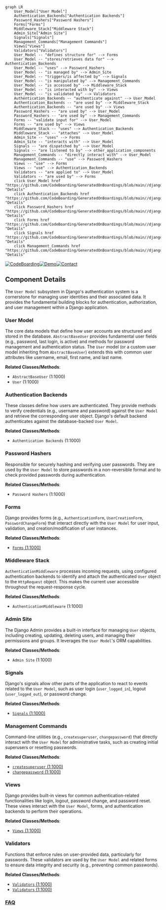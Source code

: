 ```mermaid
graph LR
    User_Model["User Model"]
    Authentication_Backends["Authentication Backends"]
    Password_Hashers["Password Hashers"]
    Forms["Forms"]
    Middleware_Stack["Middleware Stack"]
    Admin_Site["Admin Site"]
    Signals["Signals"]
    Management_Commands["Management Commands"]
    Views["Views"]
    Validators["Validators"]
    User_Model -- "defines structure for" --> Forms
    User_Model -- "stores/retrieves data for" --> Authentication_Backends
    User_Model -- "uses" --> Password_Hashers
    User_Model -- "is managed by" --> Admin_Site
    User_Model -- "triggers/is affected by" --> Signals
    User_Model -- "is manipulated by" --> Management_Commands
    User_Model -- "is accessed by" --> Middleware_Stack
    User_Model -- "is interacted with by" --> Views
    User_Model -- "is validated by" --> Validators
    Authentication_Backends -- "authenticate against" --> User_Model
    Authentication_Backends -- "are used by" --> Middleware_Stack
    Authentication_Backends -- "are used by" --> Views
    Password_Hashers -- "are used by" --> User_Model
    Password_Hashers -- "are used by" --> Management_Commands
    Forms -- "validate input for" --> User_Model
    Forms -- "are used by" --> Views
    Middleware_Stack -- "uses" --> Authentication_Backends
    Middleware_Stack -- "attaches" --> User_Model
    Admin_Site -- "uses" --> Forms
    Admin_Site -- "interacts with" --> User_Model
    Signals -- "are dispatched by" --> User_Model
    Signals -- "are listened to by" --> other_application_components
    Management_Commands -- "directly interact with" --> User_Model
    Management_Commands -- "use" --> Password_Hashers
    Views -- "use" --> Forms
    Views -- "use" --> Authentication_Backends
    Validators -- "are applied to" --> User_Model
    Validators -- "are used by" --> Forms
    click User_Model href "https://github.com/CodeBoarding/GeneratedOnBoardings/blob/main//django/User_Model.md" "Details"
    click Authentication_Backends href "https://github.com/CodeBoarding/GeneratedOnBoardings/blob/main//django/Authentication_Backends.md" "Details"
    click Password_Hashers href "https://github.com/CodeBoarding/GeneratedOnBoardings/blob/main//django/Password_Hashers.md" "Details"
    click Forms href "https://github.com/CodeBoarding/GeneratedOnBoardings/blob/main//django/Forms.md" "Details"
    click Signals href "https://github.com/CodeBoarding/GeneratedOnBoardings/blob/main//django/Signals.md" "Details"
    click Management_Commands href "https://github.com/CodeBoarding/GeneratedOnBoardings/blob/main//django/Management_Commands.md" "Details"
```
[![CodeBoarding](https://img.shields.io/badge/Generated%20by-CodeBoarding-9cf?style=flat-square)](https://github.com/CodeBoarding/GeneratedOnBoardings)[![Demo](https://img.shields.io/badge/Try%20our-Demo-blue?style=flat-square)](https://www.codeboarding.org/demo)[![Contact](https://img.shields.io/badge/Contact%20us%20-%20contact@codeboarding.org-lightgrey?style=flat-square)](mailto:contact@codeboarding.org)

## Component Details

The `User Model` subsystem in Django's authentication system is a cornerstone for managing user identities and their associated data. It provides the fundamental building blocks for authentication, authorization, and user management within a Django application.

### User Model
The core data models that define how user accounts are structured and stored in the database. `AbstractBaseUser` provides fundamental user fields (e.g., password, last login, is active) and methods for password management and authentication status. The `User` model (or a custom user model inheriting from `AbstractBaseUser`) extends this with common user attributes like username, email, first name, and last name.


**Related Classes/Methods**:

- `AbstractBaseUser` (1:1000)
- `User` (1:1000)


### Authentication Backends
These classes define how users are authenticated. They provide methods to verify credentials (e.g., username and password) against the `User Model` and retrieve the corresponding user object. Django's default backend authenticates against the database-backed `User Model`.


**Related Classes/Methods**:

- `Authentication Backends` (1:1000)


### Password Hashers
Responsible for securely hashing and verifying user passwords. They are used by the `User Model` to store passwords in a non-reversible format and to check provided passwords during authentication.


**Related Classes/Methods**:

- `Password Hashers` (1:1000)


### Forms
Django provides forms (e.g., `AuthenticationForm`, `UserCreationForm`, `PasswordChangeForm`) that interact directly with the `User Model` for user input, validation, and creation/modification of user instances.


**Related Classes/Methods**:

- <a href="https://github.com/django/django/blob/master/django/contrib/admin/forms.py#L1-L1000" target="_blank" rel="noopener noreferrer">`Forms` (1:1000)</a>


### Middleware Stack
`AuthenticationMiddleware` processes incoming requests, using configured authentication backends to identify and attach the authenticated `User` object to the `HttpRequest` object. This makes the current user accessible throughout the request-response cycle.


**Related Classes/Methods**:

- `AuthenticationMiddleware` (1:1000)


### Admin Site
The Django Admin provides a built-in interface for managing `User` objects, including creating, updating, deleting users, and managing their permissions and groups. It leverages the `User Model`'s ORM capabilities.


**Related Classes/Methods**:

- `Admin Site` (1:1000)


### Signals
Django's signals allow other parts of the application to react to events related to the `User Model`, such as user login (`user_logged_in`), logout (`user_logged_out`), or password change.


**Related Classes/Methods**:

- <a href="https://github.com/django/django/blob/master/django/contrib/postgres/signals.py#L1-L1000" target="_blank" rel="noopener noreferrer">`Signals` (1:1000)</a>


### Management Commands
Command-line utilities (e.g., `createsuperuser`, `changepassword`) that directly interact with the `User Model` for administrative tasks, such as creating initial superusers or resetting passwords.


**Related Classes/Methods**:

- <a href="https://github.com/django/django/blob/master/django/contrib/auth/management/commands/createsuperuser.py#L1-L1000" target="_blank" rel="noopener noreferrer">`createsuperuser` (1:1000)</a>
- <a href="https://github.com/django/django/blob/master/django/contrib/auth/management/commands/changepassword.py#L1-L1000" target="_blank" rel="noopener noreferrer">`changepassword` (1:1000)</a>


### Views
Django provides built-in views for common authentication-related functionalities like login, logout, password change, and password reset. These views interact with the `User Model`, forms, and authentication backends to perform their operations.


**Related Classes/Methods**:

- <a href="https://github.com/django/django/blob/master/django/contrib/messages/views.py#L1-L1000" target="_blank" rel="noopener noreferrer">`Views` (1:1000)</a>


### Validators
Functions that enforce rules on user-provided data, particularly for passwords. These validators are used by the `User Model` and related forms to ensure data integrity and security (e.g., preventing common passwords).


**Related Classes/Methods**:

- <a href="https://github.com/django/django/blob/master/django/contrib/postgres/validators.py#L1-L1000" target="_blank" rel="noopener noreferrer">`Validators` (1:1000)</a>
- <a href="https://github.com/django/django/blob/master/django/contrib/postgres/validators.py#L1-L1000" target="_blank" rel="noopener noreferrer">`Validators` (1:1000)</a>




### [FAQ](https://github.com/CodeBoarding/GeneratedOnBoardings/tree/main?tab=readme-ov-file#faq)